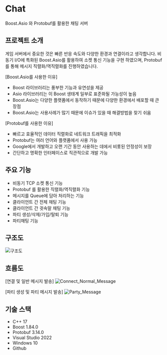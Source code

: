 # Chat 
Boost.Asio 와 Protobuf를 활용한 채팅 서버

## 프로젝트 소개
게임 서버에서 중요한 것은 빠른 반응 속도와 다양한 환경과 연결이라고 생각합니다.
비동기 I/O에 특화된 Boost.Asio를 활용하여 소켓 통신 기능을 구현 하였으며,
Protobuf를 통해 메시지 직렬화/역직렬화를 진행하였습니다. 

[Boost.Asio를 사용한 이유]
- Boost 라이브러리는 풍부한 기능과 유연성을 제공
- Asio 라이브러리는 이 Boost 생태계 일부로 표준화될 가능성이 높음
- Boost.Asio는 다양한 플랫폼에서 동작하기 때문에 다양한 환경에서 배포할 때 큰 장점
- Boost.Asio는 사용사례가 많기 때문에 이슈가 있을 때 해결방법을 찾기 쉬움

[Protobuf를 사용한 이유]
- 빠르고 효율적인 데이터 직렬화로 네트워크 트래픽을 최적화
- Protobuf는 여러 언어와 플랫폼에서 사용 가능
- Google에서 개발하고 오랜 기간 동안 사용하는 데에서 비롯된 안정성이 보장
- 간단하고 명확한 인터페이스로 직관적으로 개발 가능


## 주요 기능
- 비동기 TCP 소켓 통신 기능
- Protobuf 를 활용한 직렬화/역직렬화 기능
- 메시지를 Queue에 담아 처리하는 기능
- 클라이언트 간 전체 채팅 기능
- 클라이언트 간 귓속말 채팅 기능
- 파티 생성/삭제/가입/탈퇴 기능
- 파티채팅 기능

## 구조도
![구조도](https://github.com/hstar0124/cpp-boost-chat/assets/57317290/82acf6d5-ea63-4643-94e2-216b1fcbc2dc)


## 흐름도

[연결 및 일반 메시지 발송]
![Connect_Normal_Message](https://github.com/hstar0124/cpp-boost-chat/assets/57317290/9aa10fce-931c-4b09-aa45-f3b2bef4ec4d)


[파티 생성 및 파티 메시지 발송]
![Party_Message](https://github.com/hstar0124/cpp-boost-chat/assets/57317290/cb5a1ae3-beb0-453f-944f-0860e413c2cb)


## 기술 스택

- C++ 17
- Boost 1.84.0
- Protobuf 3.14.0
- Visual Studio 2022
- Windows 10
- Github
